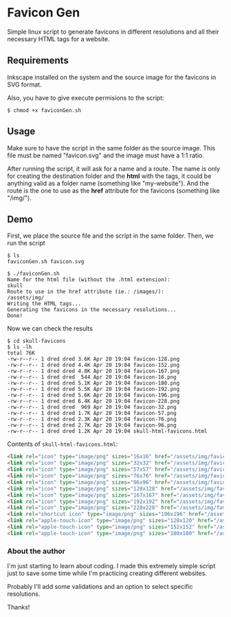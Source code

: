 # Favicon Gen

Simple linux script to generate favicons in different resolutions and all their necessary HTML tags for a website.

## Requirements

Inkscape installed on the system and the source image for the favicons in SVG format.

Also, you have to give execute permisions to the script:

```
$ chmod +x faviconGen.sh
```

## Usage

Make sure to have the script in the same folder as the source image.
This file must be named "favicon.svg" and the image must have a 1:1 ratio.

After running the script, it will ask for a name and a route. The name is only for creating the destination folder and the **html** with the tags, it could be anything valid as a folder name (something like "my-website"). And the route is the one to use as the **href** attribute for the favicons (something like "/img/").

## Demo

First, we place the source file and the script in the same folder. Then, we run the script

```
$ ls
faviconGen.sh favicon.svg
```

```
$ ./faviconGen.sh
Name for the html file (without the .html extension):
skull
Route to use in the href attribute (ie.: /images/):
/assets/img/
Writing the HTML tags...
Generating the favicons in the necessary resolutions...
Done!
```

Now we can check the results

```
$ cd skull-favicons
$ ls -lh
total 76K
-rw-r--r-- 1 dred dred 3.6K Apr 20 19:04 favicon-128.png
-rw-r--r-- 1 dred dred 4.4K Apr 20 19:04 favicon-152.png
-rw-r--r-- 1 dred dred 4.8K Apr 20 19:04 favicon-167.png
-rw-r--r-- 1 dred dred  544 Apr 20 19:04 favicon-16.png
-rw-r--r-- 1 dred dred 5.1K Apr 20 19:04 favicon-180.png
-rw-r--r-- 1 dred dred 5.5K Apr 20 19:04 favicon-192.png
-rw-r--r-- 1 dred dred 5.6K Apr 20 19:04 favicon-196.png
-rw-r--r-- 1 dred dred 6.4K Apr 20 19:04 favicon-228.png
-rw-r--r-- 1 dred dred  969 Apr 20 19:04 favicon-32.png
-rw-r--r-- 1 dred dred 1.7K Apr 20 19:04 favicon-57.png
-rw-r--r-- 1 dred dred 2.3K Apr 20 19:04 favicon-76.png
-rw-r--r-- 1 dred dred 2.7K Apr 20 19:04 favicon-96.png
-rw-r--r-- 1 dred dred 1.2K Apr 20 19:04 skull-html-favicons.html
```

Contents of `skull-html-favicons.html`:

```html
<link rel="icon" type="image/png" sizes="16x16" href="/assets/img/favicon-16.png">
<link rel="icon" type="image/png" sizes="32x32" href="/assets/img/favicon-32.png">
<link rel="icon" type="image/png" sizes="57x57" href="/assets/img/favicon-57.png">
<link rel="icon" type="image/png" sizes="76x76" href="/assets/img/favicon-76.png">
<link rel="icon" type="image/png" sizes="96x96" href="/assets/img/favicon-96.png">
<link rel="icon" type="image/png" sizes="128x128" href="/assets/img/favicon-128.png">
<link rel="icon" type="image/png" sizes="167x167" href="/assets/img/favicon-167.png">
<link rel="icon" type="image/png" sizes="192x192" href="/assets/img/favicon-192.png">
<link rel="icon" type="image/png" sizes="228x228" href="/assets/img/favicon-228.png">
<link rel="shortcut icon" type="image/png" sizes="196x196" href="/assets/img/favicon-196.png">
<link rel="apple-touch-icon" type="image/png" sizes="120x120" href="/assets/img/favicon-120.png">
<link rel="apple-touch-icon" type="image/png" sizes="152x152" href="/assets/img/favicon-152.png">
<link rel="apple-touch-icon" type="image/png" sizes="180x180" href="/assets/img/favicon-180.png">
```

### About the author

I'm just starting to learn about coding. I made this extremely simple script just to save some time while I'm practicing creating different websites.

Probably I'll add some validations and an option to select specific resolutions.

Thanks!
